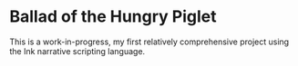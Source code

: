 # Ballad of the Hungry Piglet
 
This is a work-in-progress, my first relatively comprehensive project using the Ink narrative scripting language.